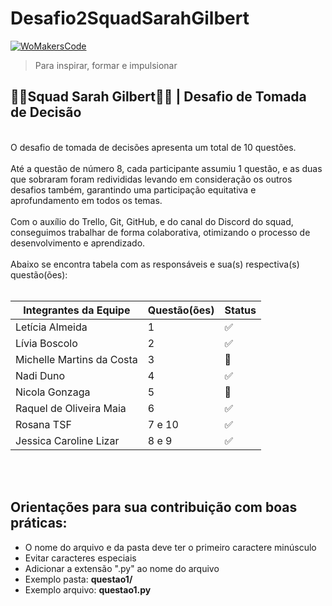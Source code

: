 # Desafio2SquadSarahGilbert
[![WoMakersCode](https://womakerscode.org/wp-content/uploads/2023/07/ong-womakerscode-thumb.png)](https://womakerscode.org/)
> Para inspirar, formar e impulsionar

## 👩‍💻**Squad Sarah Gilbert**👩‍💻 | Desafio de Tomada de Decisão
<br/>
O desafio de tomada de decisões apresenta um total de 10 questões.
<br/>
<br/>
Até a questão de número 8, cada participante assumiu 1 questão, e as duas que sobraram foram redivididas levando em consideração os outros desafios também, garantindo uma participação equitativa e aprofundamento em todos os temas.
<br/>
<br/>
Com o auxílio do Trello, Git, GitHub, e do canal do Discord do squad, conseguimos trabalhar de forma colaborativa, otimizando o processo de desenvolvimento e aprendizado.
<br/>
<br/>
Abaixo se encontra tabela com as responsáveis e sua(s) respectiva(s) questão(ões):
<br/>
<br/>

| Integrantes da Equipe  | Questão(ões)| Status |
| ------------- | ------------- | ------------- |
| Letícia Almeida  | 1 | ✅
| Lívia Boscolo | 2 | ✅
| Michelle Martins da Costa | 3 | 📝
| Nadi Duno | 4 | ✅
| Nicola Gonzaga | 5 | 📝
| Raquel de Oliveira Maia | 6 | ✅
| Rosana TSF | 7 e 10 | ✅
| Jessica Caroline Lizar  | 8 e 9 | ✅

<br/>
<br/>

## Orientações para sua contribuição com boas práticas:

* O nome do arquivo e da pasta deve ter o primeiro caractere minúsculo
* Evitar caracteres especiais
* Adicionar a extensão ".py" ao nome do arquivo
* Exemplo pasta: **questao1/**
* Exemplo arquivo: **questao1.py**


